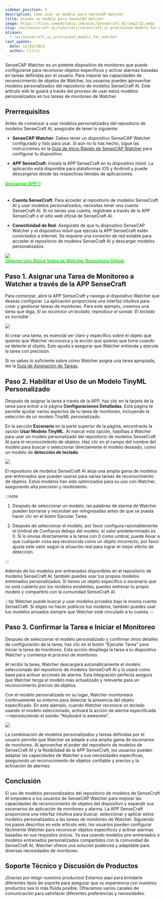 ```yaml
---
sidebar_position: 3
description: Cómo usar un modelo para SenseCAP Watcher
title: Usando un modelo para SenseCAP Watcher
image: https://files.seeedstudio.com/wiki/SenseCraft_AI/img2/32.webp
slug: /es/sensecraft-ai/tutorials/sensecraft-ai-pretrained-models-for-watcher
aliases:
  - /es/sensecraft_ai_pretrained_models_for_watcher
last_update:
  date: 12/03/2024
  author: Citric
---
```


SenseCAP Watcher es un potente dispositivo de monitoreo que puede configurarse para reconocer objetos específicos y activar alarmas basadas en tareas definidas por el usuario. Para mejorar las capacidades de reconocimiento de objetos de Watcher, los usuarios pueden aprovechar modelos personalizados del repositorio de modelos SenseCraft AI. Este artículo wiki te guiará a través del proceso de usar estos modelos personalizados en tus tareas de monitoreo de Watcher.

## Prerrequisitos

Antes de comenzar a usar modelos personalizados del repositorio de modelos SenseCraft AI, asegúrate de tener lo siguiente:

- **SenseCAP Watcher**: Debes tener un dispositivo SenseCAP Watcher configurado y listo para usar. Si aún no lo has hecho, sigue las instrucciones en la [Guía de Inicio Rápido de SenseCAP Watcher](https://wiki.seeedstudio.com/es/getting_started_with_watcher/) para configurar tu dispositivo.

- **APP SenseCraft**: Instala la APP SenseCraft en tu dispositivo móvil. La aplicación está disponible para plataformas iOS y Android y puede descargarse desde las respectivas tiendas de aplicaciones.

<div class="get_one_now_container" style={{textAlign: 'center'}}>
    <a class="get_one_now_item" href="https://sensecraft-app-download.seeed.cc" target="_blank" rel="noopener noreferrer">
            <strong><span><font color={'FFFFFF'} size={"4"}> Descargar APP 🖱️</font></span></strong>
    </a>
</div>

<br />

- **Cuenta SenseCraft**: Para acceder al repositorio de modelos SenseCraft AI y usar modelos personalizados, necesitas tener una cuenta SenseCraft AI. Si no tienes una cuenta, regístrate a través de la APP SenseCraft o el sitio web oficial de SenseCraft AI.

- **Conectividad de Red**: Asegúrate de que tu dispositivo SenseCAP Watcher y el dispositivo móvil que ejecuta la APP SenseCraft estén conectados a internet. Se requiere una conexión de red estable para acceder al repositorio de modelos SenseCraft AI y descargar modelos personalizados.

<div style={{textAlign:'center'}}><img src="https://files.seeedstudio.com/wiki/watcher_getting_started/watcherKS.jpg" style={{width:1000, height:'auto'}}/></div>

<div class="get_one_now_container" style={{textAlign: 'center'}}>
    <a class="get_one_now_item" href="https://www.seeedstudio.com/SenseCAP-Watcher-W1-A-p-5979.html" target="_blank">
            <strong><span><font color={'FFFFFF'} size={"4"}> Obtener Uno Ahora</font></span></strong>
    </a>
    <a class="get_one_now_item" href="https://www.youtube.com/watch?v=ny22Z0cAIqE" target="_blank" rel="noopener noreferrer">
            <strong><span><font color={'FFFFFF'} size={"4"}> Video de Watcher</font></span></strong>
    </a>
    <a class="get_one_now_item" href="https://github.com/Seeed-Studio/OSHW-SenseCAP-Watcher" target="_blank" rel="noopener noreferrer">
            <strong><span><font color={'FFFFFF'} size={"4"}> Repositorio Github</font></span></strong>
    </a>
</div>

## Paso 1. Asignar una Tarea de Monitoreo a Watcher a través de la APP SenseCraft

Para comenzar, abre la APP SenseCraft y navega al dispositivo Watcher que deseas configurar. La aplicación proporciona una interfaz intuitiva para crear y gestionar tareas de monitoreo. Para este ejemplo, creemos una tarea que diga, *Si se reconoce un teclado, reproduce el sonido 'El teclado es increíble'*.

<div style={{textAlign:'center'}}><img src="https://files.seeedstudio.com/wiki/SenseCraft_AI/img2/31.png" style={{width:250, height:'auto'}}/></div>

Al crear una tarea, es esencial ser claro y específico sobre el objeto que quieres que Watcher reconozca y la acción que quieres que tome cuando se detecte el objeto. Esto ayuda a asegurar que Watcher entienda y ejecute la tarea con precisión.

Si no sabes lo suficiente sobre cómo Watcher asigna una tarea apropiada, lee la [Guía de Asignación de Tareas](https://wiki.seeedstudio.com/es/getting_started_with_watcher_task/).

## Paso 2. Habilitar el Uso de un Modelo TinyML Personalizado

Después de asignar la tarea a través de la APP, haz clic en la tarjeta de la tarea para entrar a la página **Configuraciones Detalladas**. Esta página te permite ajustar varios aspectos de tu tarea de monitoreo, incluyendo la selección de un modelo TinyML personalizado.

En la sección **Escenario** en la parte superior de la página, encontrarás la opción **Usar Modelo TinyML**. Al marcar esta opción, habilitas a Watcher para usar un modelo personalizado del repositorio de modelos SenseCraft AI para el reconocimiento de objetos. Haz clic en el campo del nombre del modelo para buscar o seleccionar directamente el modelo deseado, como un modelo de **detección de teclado**.

<div style={{textAlign:'center'}}><img src="https://files.seeedstudio.com/wiki/SenseCraft_AI/img2/32.png" style={{width:1000, height:'auto'}}/></div>

El repositorio de modelos SenseCraft AI aloja una amplia gama de modelos pre-entrenados que pueden usarse para varias tareas de reconocimiento de objetos. Estos modelos han sido optimizados para su uso con Watcher, asegurando alta precisión y rendimiento.

:::note

1. Después de seleccionar un modelo, las palabras de alarma de Watcher pueden borrarse y necesitan ser reingresadas antes de que se pueda hacer clic en el botón Ejecutar Tarea.

2. Después de seleccionar el modelo, por favor configura razonablemente el Umbral de Confianza debajo del modelo. el valor predeterminado es 0. Si lo envías directamente a la tarea con 0 como umbral, puede llevar a que cualquier cosa sea reconocida como un objeto incorrecto, por favor ajusta este valor según la situación real para lograr el mejor efecto de detección.

:::

Además de los modelos pre-entrenados disponibles en el repositorio de modelos SenseCraft AI, también puedes usar tus propios modelos entrenados personalizados. Si tienes un objeto específico o escenario que no está cubierto por los modelos existentes, puedes entrenar tu propio modelo y compartirlo con la comunidad SenseCraft AI.

:::tip
Watcher puede buscar y usar modelos privados bajo la misma cuenta SenseCraft. Si eliges no hacer públicos tus modelos, también puedes usar tus modelos privados siempre que Watcher esté vinculado a tu cuenta.
:::

## Paso 3. Confirmar la Tarea e Iniciar el Monitoreo

Después de seleccionar el modelo personalizado y confirmar otros detalles de configuración de la tarea, haz clic en el botón "Ejecutar Tarea" para iniciar la tarea de monitoreo. Esta acción despliega la tarea a tu dispositivo Watcher y comienza el proceso de monitoreo.

Al recibir la tarea, Watcher descargará automáticamente el modelo seleccionado del repositorio de modelos SenseCraft AI y lo usará como base para activar acciones de alarma. Esta integración perfecta asegura que Watcher tenga el modelo más actualizado y relevante para un reconocimiento preciso de objetos.

Con el modelo personalizado en su lugar, Watcher monitoreará continuamente su entorno para detectar la presencia del objeto especificado. En este ejemplo, cuando Watcher reconoce un teclado usando el modelo seleccionado, activará la acción de alarma especificada—reproduciendo el sonido "Keyboard is awesome".

<div style={{textAlign:'center'}}><img src="https://files.seeedstudio.com/wiki/SenseCraft_AI/img2/33.png" style={{width:600, height:'auto'}}/></div>

La combinación de modelos personalizados y tareas definidas por el usuario permite que Watcher se adapte a una amplia gama de escenarios de monitoreo. Al aprovechar el poder del repositorio de modelos de SenseCraft AI y la flexibilidad de la APP SenseCraft, los usuarios pueden adaptar las capacidades de Watcher a sus necesidades específicas, asegurando un reconocimiento de objetos confiable y preciso y la activación de alarmas.

## Conclusión

El uso de modelos personalizados del repositorio de modelos de SenseCraft AI empodera a los usuarios de SenseCAP Watcher para mejorar las capacidades de reconocimiento de objetos del dispositivo y expandir sus escenarios de aplicación de monitoreo y alarma. La APP SenseCraft proporciona una interfaz intuitiva para buscar, seleccionar y aplicar estos modelos personalizados a las tareas de monitoreo de Watcher. Siguiendo los pasos descritos en este artículo wiki, los usuarios pueden configurar fácilmente Watcher para reconocer objetos específicos y activar alarmas basadas en sus requisitos únicos. Ya sea usando modelos pre-entrenados o modelos entrenados personalizados compartidos con la comunidad de SenseCraft AI, Watcher ofrece una solución poderosa y adaptable para diversas necesidades de monitoreo.

## Soporte Técnico y Discusión de Productos

¡Gracias por elegir nuestros productos! Estamos aquí para brindarle diferentes tipos de soporte para asegurar que su experiencia con nuestros productos sea lo más fluida posible. Ofrecemos varios canales de comunicación para satisfacer diferentes preferencias y necesidades.

<div class="button_tech_support_container">
<a href="https://discord.com/invite/QqMgVwHT3X" class="button_tech_support_sensecap"></a>
<a href="https://support.sensecapmx.com/portal/en/home" class="button_tech_support_sensecap3"></a>
</div>

<div class="button_tech_support_container">
<a href="mailto:support@sensecapmx.com" class="button_tech_support_sensecap2"></a>
<a href="https://github.com/Seeed-Studio/wiki-documents/discussions/69" class="button_discussion"></a>
</div>
